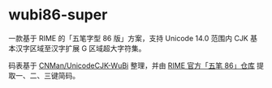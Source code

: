 # wubi86-super
一款基于 RIME 的「五笔字型 86 版」方案，支持 Unicode 14.0 范围内 CJK 基本汉字区域至汉字扩展 G 区域超大字符集。

码表基于 [CNMan/UnicodeCJK-WuBi](https://github.com/CNMan/UnicodeCJK-WuBi) 整理，并由 [RIME 官方「五笔 86」仓库](https://github.com/rime/rime-wubi) 提取一、二、三键简码。
